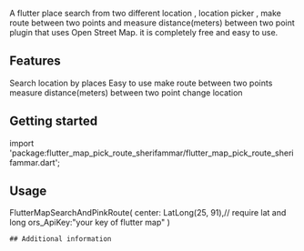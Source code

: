 

A flutter place search from two different location ,  location picker , make route between two points and measure distance(meters) between two point plugin that uses Open Street Map. it is completely free and easy to use.

## Features

Search location by places
Easy to use
make route between two points
measure distance(meters) between two point
change location


## Getting started

import 'package:flutter_map_pick_route_sherifammar/flutter_map_pick_route_sherifammar.dart';

## Usage

FlutterMapSearchAndPinkRoute(
        center: LatLong(25, 91),// require lat and long
       ors_ApiKey:"your key of flutter map"
        )

```
## Additional information

